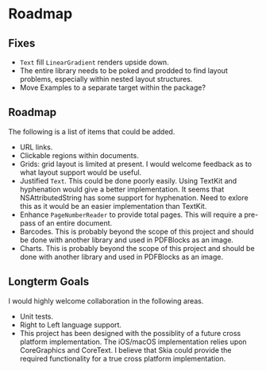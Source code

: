 #  Roadmap

## Fixes
* `Text` fill `LinearGradient` renders upside down.
* The entire library needs to be poked and prodded to find layout problems, especially within nested layout structures.
* Move Examples to a separate target within the package?

## Roadmap
The following is a list of items that could be added. 

* URL links.
* Clickable regions within documents.
* Grids: grid layout is limited at present. I would welcome feedback as to what layout support would be useful.
* Justified `Text`. This could be done poorly easily. Using TextKit and hyphenation would give a better implementation. It seems that NSAttributedString has some support for hyphenation. Need to exlore this as it would be an easier implementation than TextKit.
* Enhance `PageNumberReader` to provide total pages. This will require a pre-pass of an entire document.
* Barcodes. This is probably beyond the scope of this project and should be done with another library and used in PDFBlocks as an image.
* Charts. This is probably beyond the scope of this project and should be done with another library and used in PDFBlocks as an image.

## Longterm Goals
I would highly welcome collaboration in the following areas.
* Unit tests.
* Right to Left language support.
* This project has been designed with the possiblity of a future cross platform implementation. The iOS/macOS implementation relies upon CoreGraphics and CoreText. I believe that Skia could provide the required functionality for a true cross platform implementation.




